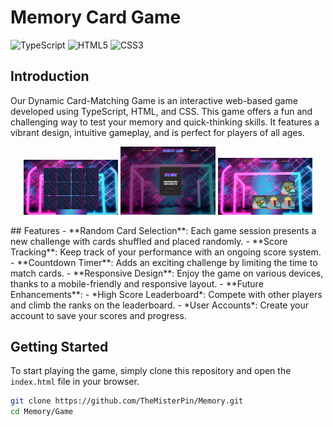 # Memory Card Game

![TypeScript](https://img.shields.io/badge/-TypeScript-blue?style=flat&logo=TypeScript) ![HTML5](https://img.shields.io/badge/-HTML5-orange?style=flat&logo=HTML5) ![CSS3](https://img.shields.io/badge/-CSS3-blue?style=flat&logo=CSS3)

## Introduction
Our Dynamic Card-Matching Game is an interactive web-based game developed using TypeScript, HTML, and CSS. This game offers a fun and challenging way to test your memory and quick-thinking skills. It features a vibrant design, intuitive gameplay, and is perfect for players of all ages.
<p align="center">
  <img src="image-1.png" alt="Alt text" style="width: 30%;"/>
  <img src="image.png" alt="Alt text" style="width: 30%;"/>
  <img src="image-2.png" alt="Alt text" style="width: 30%;"/>
</p>
## Features
- **Random Card Selection**: Each game session presents a new challenge with cards shuffled and placed randomly.
- **Score Tracking**: Keep track of your performance with an ongoing score system.
- **Countdown Timer**: Adds an exciting challenge by limiting the time to match cards.
- **Responsive Design**: Enjoy the game on various devices, thanks to a mobile-friendly and responsive layout.
- **Future Enhancements**:
  - *High Score Leaderboard*: Compete with other players and climb the ranks on the leaderboard.
  - *User Accounts*: Create your account to save your scores and progress.

## Getting Started
To start playing the game, simply clone this repository and open the `index.html` file in your browser.

```bash
git clone https://github.com/TheMisterPin/Memory.git
cd Memory/Game
